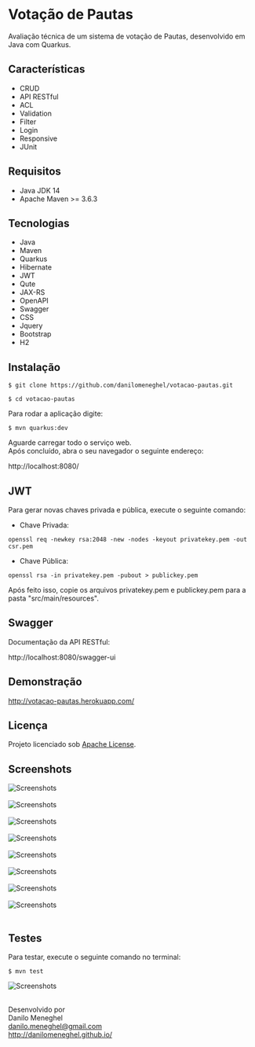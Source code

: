 # Votação de Pautas

Avaliação técnica de um sistema de votação de Pautas, desenvolvido em Java com Quarkus.

## Características

- CRUD
- API RESTful
- ACL
- Validation
- Filter
- Login
- Responsive
- JUnit

## Requisitos

- Java JDK 14
- Apache Maven >= 3.6.3

## Tecnologias

- Java
- Maven
- Quarkus
- Hibernate
- JWT
- Qute
- JAX-RS
- OpenAPI
- Swagger
- CSS
- Jquery
- Bootstrap
- H2

## Instalação

```
$ git clone https://github.com/danilomeneghel/votacao-pautas.git

$ cd votacao-pautas
```

Para rodar a aplicação digite:

```
$ mvn quarkus:dev
```

Aguarde carregar todo o serviço web. <br>
Após concluído, abra o seu navegador o seguinte endereço: <br>

http://localhost:8080/

## JWT

Para gerar novas chaves privada e pública, execute o seguinte comando: 

- Chave Privada:
```
openssl req -newkey rsa:2048 -new -nodes -keyout privatekey.pem -out csr.pem
```

- Chave Pública:
```
openssl rsa -in privatekey.pem -pubout > publickey.pem
```

Após feito isso, copie os arquivos privatekey.pem e publickey.pem para a pasta "src/main/resources".

## Swagger 

Documentação da API RESTful: <br>

http://localhost:8080/swagger-ui

## Demonstração

http://votacao-pautas.herokuapp.com/ <br>

## Licença

Projeto licenciado sob <a href="LICENSE">Apache License</a>.

## Screenshots

![Screenshots](screenshots/screenshot01.png)<br><br>
![Screenshots](screenshots/screenshot02.png)<br><br>
![Screenshots](screenshots/screenshot03.png)<br><br>
![Screenshots](screenshots/screenshot04.png)<br><br>
![Screenshots](screenshots/screenshot05.png)<br><br>
![Screenshots](screenshots/screenshot06.png)<br><br>
![Screenshots](screenshots/screenshot07.png)<br><br>
![Screenshots](screenshots/screenshot08.png)<br><br>

## Testes

Para testar, execute o seguinte comando no terminal: <br>

```
$ mvn test
```

![Screenshots](screenshots/test.png)<br><br>


Desenvolvido por<br>
Danilo Meneghel<br>
danilo.meneghel@gmail.com<br>
http://danilomeneghel.github.io/<br>
